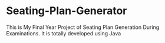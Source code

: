 # Seating-Plan-Generator

This is My Final Year Project of Seating Plan Generation During Examinations. It is totally developed using Java
